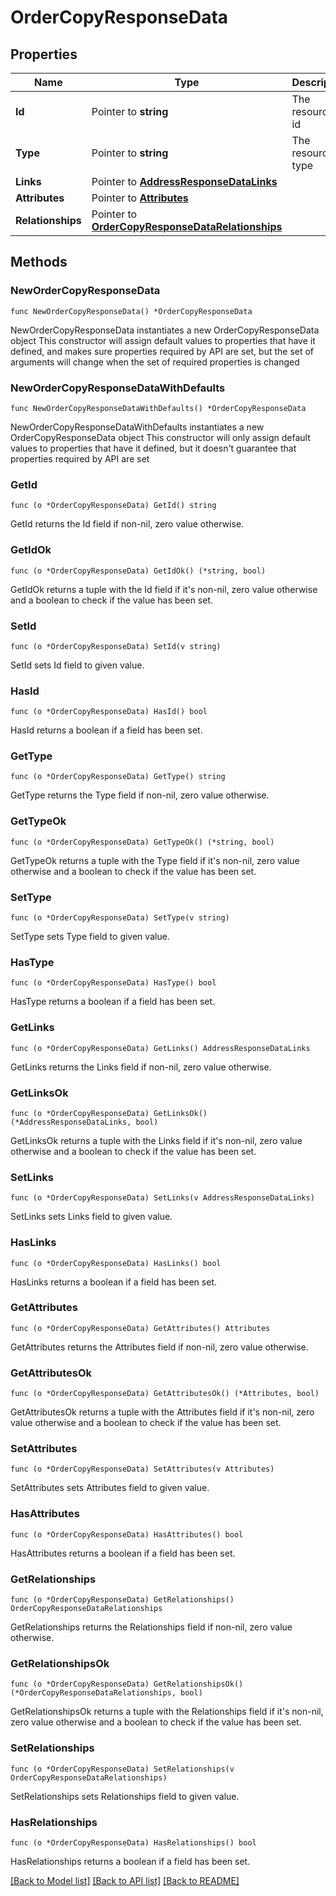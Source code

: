 # OrderCopyResponseData

## Properties

Name | Type | Description | Notes
------------ | ------------- | ------------- | -------------
**Id** | Pointer to **string** | The resource&#39;s id | [optional] 
**Type** | Pointer to **string** | The resource&#39;s type | [optional] 
**Links** | Pointer to [**AddressResponseDataLinks**](AddressResponseDataLinks.md) |  | [optional] 
**Attributes** | Pointer to [**Attributes**](Attributes.md) |  | [optional] 
**Relationships** | Pointer to [**OrderCopyResponseDataRelationships**](OrderCopyResponseDataRelationships.md) |  | [optional] 

## Methods

### NewOrderCopyResponseData

`func NewOrderCopyResponseData() *OrderCopyResponseData`

NewOrderCopyResponseData instantiates a new OrderCopyResponseData object
This constructor will assign default values to properties that have it defined,
and makes sure properties required by API are set, but the set of arguments
will change when the set of required properties is changed

### NewOrderCopyResponseDataWithDefaults

`func NewOrderCopyResponseDataWithDefaults() *OrderCopyResponseData`

NewOrderCopyResponseDataWithDefaults instantiates a new OrderCopyResponseData object
This constructor will only assign default values to properties that have it defined,
but it doesn't guarantee that properties required by API are set

### GetId

`func (o *OrderCopyResponseData) GetId() string`

GetId returns the Id field if non-nil, zero value otherwise.

### GetIdOk

`func (o *OrderCopyResponseData) GetIdOk() (*string, bool)`

GetIdOk returns a tuple with the Id field if it's non-nil, zero value otherwise
and a boolean to check if the value has been set.

### SetId

`func (o *OrderCopyResponseData) SetId(v string)`

SetId sets Id field to given value.

### HasId

`func (o *OrderCopyResponseData) HasId() bool`

HasId returns a boolean if a field has been set.

### GetType

`func (o *OrderCopyResponseData) GetType() string`

GetType returns the Type field if non-nil, zero value otherwise.

### GetTypeOk

`func (o *OrderCopyResponseData) GetTypeOk() (*string, bool)`

GetTypeOk returns a tuple with the Type field if it's non-nil, zero value otherwise
and a boolean to check if the value has been set.

### SetType

`func (o *OrderCopyResponseData) SetType(v string)`

SetType sets Type field to given value.

### HasType

`func (o *OrderCopyResponseData) HasType() bool`

HasType returns a boolean if a field has been set.

### GetLinks

`func (o *OrderCopyResponseData) GetLinks() AddressResponseDataLinks`

GetLinks returns the Links field if non-nil, zero value otherwise.

### GetLinksOk

`func (o *OrderCopyResponseData) GetLinksOk() (*AddressResponseDataLinks, bool)`

GetLinksOk returns a tuple with the Links field if it's non-nil, zero value otherwise
and a boolean to check if the value has been set.

### SetLinks

`func (o *OrderCopyResponseData) SetLinks(v AddressResponseDataLinks)`

SetLinks sets Links field to given value.

### HasLinks

`func (o *OrderCopyResponseData) HasLinks() bool`

HasLinks returns a boolean if a field has been set.

### GetAttributes

`func (o *OrderCopyResponseData) GetAttributes() Attributes`

GetAttributes returns the Attributes field if non-nil, zero value otherwise.

### GetAttributesOk

`func (o *OrderCopyResponseData) GetAttributesOk() (*Attributes, bool)`

GetAttributesOk returns a tuple with the Attributes field if it's non-nil, zero value otherwise
and a boolean to check if the value has been set.

### SetAttributes

`func (o *OrderCopyResponseData) SetAttributes(v Attributes)`

SetAttributes sets Attributes field to given value.

### HasAttributes

`func (o *OrderCopyResponseData) HasAttributes() bool`

HasAttributes returns a boolean if a field has been set.

### GetRelationships

`func (o *OrderCopyResponseData) GetRelationships() OrderCopyResponseDataRelationships`

GetRelationships returns the Relationships field if non-nil, zero value otherwise.

### GetRelationshipsOk

`func (o *OrderCopyResponseData) GetRelationshipsOk() (*OrderCopyResponseDataRelationships, bool)`

GetRelationshipsOk returns a tuple with the Relationships field if it's non-nil, zero value otherwise
and a boolean to check if the value has been set.

### SetRelationships

`func (o *OrderCopyResponseData) SetRelationships(v OrderCopyResponseDataRelationships)`

SetRelationships sets Relationships field to given value.

### HasRelationships

`func (o *OrderCopyResponseData) HasRelationships() bool`

HasRelationships returns a boolean if a field has been set.


[[Back to Model list]](../README.md#documentation-for-models) [[Back to API list]](../README.md#documentation-for-api-endpoints) [[Back to README]](../README.md)


